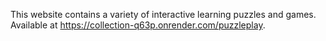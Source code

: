 This website contains a variety of interactive learning puzzles and games. Available at https://collection-q63p.onrender.com/puzzleplay.
